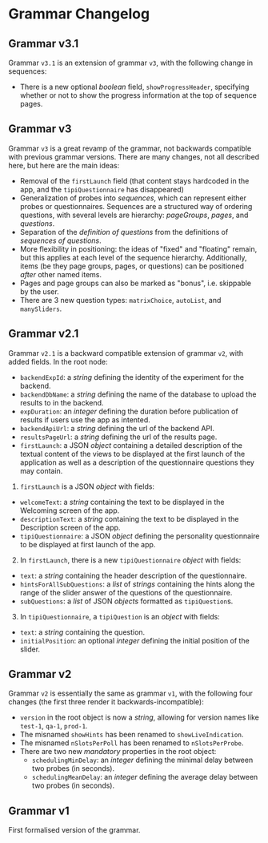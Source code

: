 Grammar Changelog
=================

Grammar v3.1
------------

Grammar `v3.1` is an extension of grammar `v3`, with the following change in sequences:
* There is a new optional *boolean* field, `showProgressHeader`, specifying whether or not to show the progress information at the top of sequence pages.

Grammar v3
----------

Grammar `v3` is a great revamp of the grammar, not backwards compatible with previous grammar versions. There are many changes, not all described here, but here are the main ideas:
* Removal of the `firstLaunch` field (that content stays hardcoded in the app, and the `tipiQuestionnaire` has disappeared)
* Generalization of probes into *sequences*, which can represent either probes or questionnaires. Sequences are a structured way of ordering questions, with several levels are hierarchy: *pageGroups*, *pages*, and *questions*.
* Separation of the *definition of questions* from the definitions of *sequences of questions*.
* More flexibility in positioning: the ideas of "fixed" and "floating" remain, but this applies at each level of the sequence hierarchy. Additionally, items (be they page groups, pages, or questions) can be positioned *after* other named items.
* Pages and page groups can also be marked as "bonus", i.e. skippable by the user.
* There are 3 new question types: `matrixChoice`, `autoList`, and `manySliders`.

Grammar v2.1
------------

Grammar `v2.1` is a backward compatible extension of grammar `v2`, with added fields. In the root node:
* `backendExpId`: a *string* defining the identity of the experiment for the backend.
* `backendDbName`: a *string* defining the name of the database to upload the results to in the backend.
* `expDuration`: an *integer* defining the duration before publication of results if users use the app as intented.
* `backendApiUrl`: a *string* defining the url of the backend API.
* `resultsPageUrl`: a *string* defining the url of the results page.
* `firstLaunch`: a JSON *object* containing a detailed description of the textual content of the views to be displayed at the first launch of the application as well as a description of the questionnaire questions they may contain.
1. `firstLaunch` is a JSON *object* with fields:
  * `welcomeText`: a *string* containing the text to be displayed in the Welcoming screen of the app.
  * `descriptionText`: a *string* containing the text to be displayed in the Description screen of the app.
  * `tipiQuestionnaire`: a JSON *object* defining the personality questionnaire to be displayed at first launch of the app.
2. In `firstLaunch`, there is a new `tipiQuestionnaire` *object* with fields:
  * `text`: a *string* containing the header description of the questionnaire.
  * `hintsForAllSubQuestions`: a *list* of *strings* containing the hints along the range of the slider answer of the questions of the questionnaire.
  * `subQuestions`: a *list* of JSON *objects* formatted as `tipiQuestion`s.
3. In `tipiQuestionnaire`, a `tipiQuestion` is an *object* with fields:
  * `text`: a *string* containing the question.
  * `initialPosition`: an optional *integer* defining the initial position of the slider.

Grammar v2
----------

Grammar `v2` is essentially the same as grammar `v1`, with the following four changes (the first three render it backwards-incompatible):
* `version` in the root object is now a *string*, allowing for version names like `test-1`, `qa-1`, `prod-1`.
* The misnamed `showHints` has been renamed to `showLiveIndication`.
* The misnamed `nSlotsPerPoll` has been renamed to `nSlotsPerProbe`.
* There are two new *mandatory* properties in the root object:
  * `schedulingMinDelay`: an *integer* defining the minimal delay between two probes (in seconds).
  * `schedulingMeanDelay`: an *integer* defining the average delay between two probes (in seconds).

Grammar v1
----------

First formalised version of the grammar.

